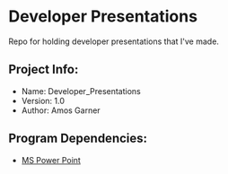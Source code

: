 # Developer Presentations
Repo for holding developer presentations that I've made.

## Project Info:
* Name: Developer_Presentations
* Version: 1.0
* Author: Amos Garner

## Program Dependencies:
* [MS Power Point](https://products.office.com/en-us/powerpoint)
